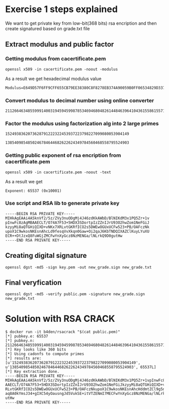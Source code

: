 # Exercise 1 steps explained

We want to get private key from low-bit(368 bits) rsa encription and then create signatured based on grade.txt file

## Extract modulus and public factor

### Getting modulus from cacertificate.pem

```
openssl x509 -in cacertificate.pem -noout -modulus
```

As a result we get hexadecimal modulus value

```
Modulus=E649D57F6FF9CFF655CB79EE38380C8F8278EB374A90059B0FF06534829D337C753D0E59AFED6FA489F015CF33
```

### Convert modulus to decimal number using online converter

```
2112664634855999140031945945998785346946804826144846396410436155861557104011009549879696604291518474904522547
```

### Factor the modulus using factorization alg into 2 large primes

```
1524938362073628791222322453937223798227099080053904149
```

```
1385409854850246784644682622624349784560468558795524903
```

### Getting public exponent of rsa encription from cacertificate.pem

```
openssl x509 -in cacertificate.pem -noout -text
```

As a result we get

```
Exponent: 65537 (0x10001)
```

### Use script and RSA lib to generate private key

```
-----BEGIN RSA PRIVATE KEY-----
MIHkAgEAAi4A5knVf2/5z/ZVy3nuODgMj4J46zdKkAWbD/BlNIKdM3x1PQ5Zr+1v
pInwFc8zAgMBAAECLT/O74A7F53+5HDX3SDortpIzZZnIJrU93O2hwZom1NeFGiJ
kzyyMi8aQTGHiQIXD+vNKx7XRLvtGKRfICO2s5DWEwOGUxUCFw523+PB/OAFczNk
upoX1C9wkosNKEsnAhcLd9fesqVvXkqn0Gaw+Oi2qaJ6KbTNDQIXAZClKuyLYuXU
ECR++DtJzxQ8FuWGjZMCFwYnXyGcz8NzMENGa/lNLrkQ9D0gutHw
-----END RSA PRIVATE KEY-----
```

## Creating digital signature

```
openssl dgst -md5 -sign key.pem -out new_grade.sign new_grade.txt
```

## Final veryfication

```
openssl dgst -md5 -verify public.pem -signature new_grade.sign new_grade.txt
```

# Solution with RSA CRACK

```
$ docker run -it b4den/rsacrack "$(cat public.pem)"
[*] pubkey.e: 65537
[*] pubkey.n: 2112664634855999140031945945998785346946804826144846396410436155861557104011009549879696604291518474904522547
[*] Key looks like 360 bits
[*] Using cadonfs to compute primes
[*] results are: [u'1524938362073628791222322453937223798227099080053904149', u'1385409854850246784644682622624349784560468558795524903', 65537L]
[*] Key extraction done.
-----BEGIN RSA PRIVATE KEY-----
MIHkAgEAAi4A5knVf2/5z/ZVy3nuODgMj4J46zdKkAWbD/BlNIKdM3x1PQ5Zr+1vpInwFc8zAgMB
AAECLT/O74A7F53+5HDX3SDortpIzZZnIJrU93O2hwZom1NeFGiJkzyyMi8aQTGHiQIXD+vNKx7X
RLvtGKRfICO2s5DWEwOGUxUCFw523+PB/OAFczNkupoX1C9wkosNKEsnAhcHddmtZCl9g5nr5pyK
aq8A0kYmsJ34+gIXC54yOausngJd5VukSE+itVTZENmI7MECFwYnXyGcz8NzMENGa/lNLrkQ9D0g
utHw
-----END RSA PRIVATE KEY-----
```
